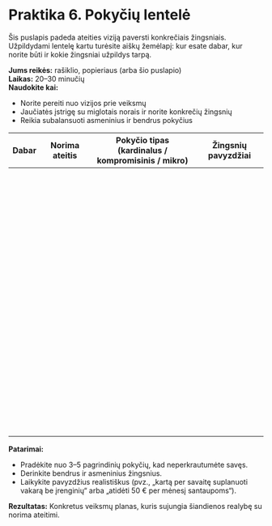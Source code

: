 # Praktika 6. Pokyčių lentelė

Šis puslapis padeda ateities viziją paversti konkrečiais žingsniais.<br/>
Užpildydami lentelę kartu turėsite aiškų žemėlapį: kur esate dabar, kur norite būti ir kokie žingsniai užpildys tarpą.

**Jums reikės:** rašiklio, popieriaus (arba šio puslapio)<br/>
**Laikas:** 20–30 minučių<br/>
**Naudokite kai:**

- Norite pereiti nuo vizijos prie veiksmų
- Jaučiatės įstrigę su miglotais norais ir norite konkrečių žingsnių
- Reikia subalansuoti asmeninius ir bendrus pokyčius

<style>
    table {
        width: 100%;
    }
</style>

| Dabar | Norima ateitis | Pokyčio tipas<br/>(kardinalus / kompromisinis / mikro) | Žingsnių pavyzdžiai |
|:--:|:--:|:--:|:--:|
|<br/><br/><br/><br/><br/>||||
|<br/><br/><br/><br/><br/>||||
|<br/><br/><br/><br/><br/>||||
|<br/><br/><br/><br/><br/>||||
|<br/><br/><br/><br/><br/>||||

**Patarimai:**

- Pradėkite nuo 3–5 pagrindinių pokyčių, kad neperkrautumėte savęs.
- Derinkite bendrus ir asmeninius žingsnius.
- Laikykite pavyzdžius realistiškus (pvz., „kartą per savaitę suplanuoti vakarą be įrenginių“ arba „atidėti 50 € per mėnesį santaupoms“).

**Rezultatas:** Konkretus veiksmų planas, kuris sujungia šiandienos realybę su norima ateitimi.
